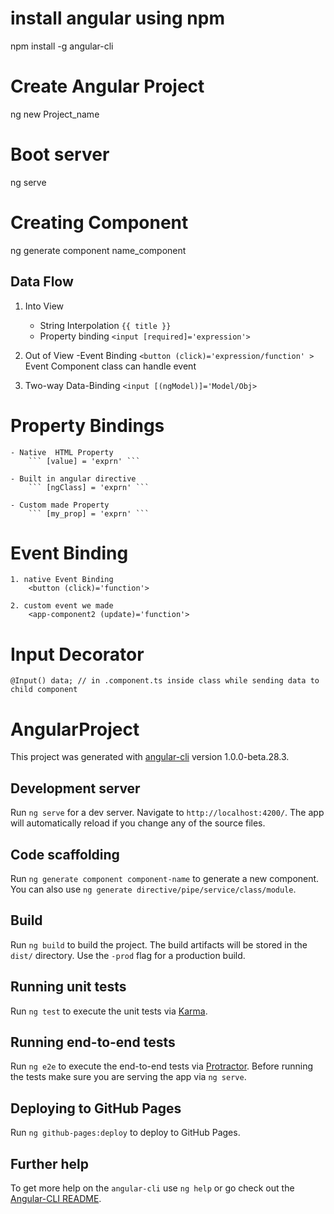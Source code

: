 # install angular using npm
npm install -g angular-cli


# Create Angular Project

ng new Project_name

# Boot server

ng serve

# Creating Component

ng generate component name_component

## Data Flow

1. Into View    
    - String Interpolation
        ``` {{ title }} ```
    - Property binding
        ``` <input [required]='expression'> ```

2. Out of View 
    -Event Binding
        ``` <button (click)='expression/function' > ```
        Event Component class can handle event

3. Two-way Data-Binding
    ``` <input [(ngModel)]='Model/Obj> ```


# Property Bindings 

    - Native  HTML Property 
        ``` [value] = 'exprn' ```
    
    - Built in angular directive 
        ``` [ngClass] = 'exprn' ```
    
    - Custom made Property
        ``` [my_prop] = 'exprn' ```
    
    
# Event Binding 
    1. native Event Binding
        <button (click)='function'>

    2. custom event we made 
        <app-component2 (update)='function'>

# Input Decorator

    @Input() data; // in .component.ts inside class while sending data to child component

# AngularProject

This project was generated with [angular-cli](https://github.com/angular/angular-cli) version 1.0.0-beta.28.3.

## Development server
Run `ng serve` for a dev server. Navigate to `http://localhost:4200/`. The app will automatically reload if you change any of the source files.

## Code scaffolding

Run `ng generate component component-name` to generate a new component. You can also use `ng generate directive/pipe/service/class/module`.

## Build

Run `ng build` to build the project. The build artifacts will be stored in the `dist/` directory. Use the `-prod` flag for a production build.

## Running unit tests

Run `ng test` to execute the unit tests via [Karma](https://karma-runner.github.io).

## Running end-to-end tests

Run `ng e2e` to execute the end-to-end tests via [Protractor](http://www.protractortest.org/).
Before running the tests make sure you are serving the app via `ng serve`.

## Deploying to GitHub Pages

Run `ng github-pages:deploy` to deploy to GitHub Pages.

## Further help

To get more help on the `angular-cli` use `ng help` or go check out the [Angular-CLI README](https://github.com/angular/angular-cli/blob/master/README.md).
